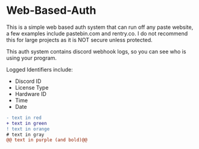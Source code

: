 # Web-Based-Auth
This is a simple web based auth system that can run off any paste website, a few examples include pastebin.com and rentry.co. I do not recommend this for large projects as it is NOT secure unless protected.

This auth system contains discord webhook logs, so you can see who is using your program.

Logged Identifiers include:

- Discord ID
- License Type
- Hardware ID
- Time
- Date

```diff
- text in red
+ text in green
! text in orange
# text in gray
@@ text in purple (and bold)@@
```
